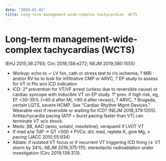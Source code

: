 ```yaml
---
date: "2024-01-01"
title: Long-term management-wide-complex tachycardias  WCTS 
---
```


# Long-term management-wide-complex tachycardias (WCTS)


(EHJ 2015;36:2793; Circ 2018;138:e272; NEJM 2019;380:1555)
* Workup: echo to ✓ LV fxn, cath or stress test to r/o ischemia, ? MRI and/or RV bx to look for infiltrative CMP or ARVC, ? EP study to assess for VT in Pts w/o ICD indication
* ICD: 2° prevention for VT/VF arrest (unless due to reversible cause) or cardiac syncope with inducible VT on EP study. 1° prev. if high risk, eg, EF <30–35% (>40 d after MI, >90 d after revasc), ? ARVC, ? Brugada, certain LQTS, severe HCMP. See “Cardiac Rhythm Mgmt Devices.” Wearable vest if reversible or waiting for ICD? (NEJM 2018;379:1205). Antitachycardia pacing (ATP = burst pacing faster than VT) can terminate VT w/o shock.
* Meds: βB, AAD (amio, sotalol, mexiletine); verapamil if LVOT VT
* If med a/w TdP → QT >500 ± PVCs: d/c med, replete K, give Mg, ± pacing (JACC 2010;55:934)
* Ablate: if isolated VT focus or if recurrent VT triggering ICD firing (↓ VT storm by 34%; NEJM 2016;375:111); stereotactic radioablation under investigation (Circ 2019;139:313).
